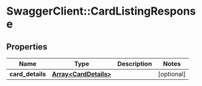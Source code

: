 # SwaggerClient::CardListingResponse

## Properties
Name | Type | Description | Notes
------------ | ------------- | ------------- | -------------
**card_details** | [**Array&lt;CardDetails&gt;**](CardDetails.md) |  | [optional] 


